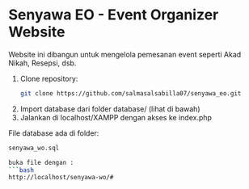 # Senyawa EO - Event Organizer Website

Website ini dibangun untuk mengelola pemesanan event seperti Akad Nikah, Resepsi, dsb.

1. Clone repository:
   ```bash
   git clone https://github.com/salmasalsabilla07/senyawa_eo.git

2. Import database dari folder database/ (lihat di bawah)
3. Jalankan di localhost/XAMPP dengan akses ke index.php

File database ada di folder:
```bash
senyawa_wo.sql

buka file dengan :
```bash
http://localhost/senyawa-wo/# 

